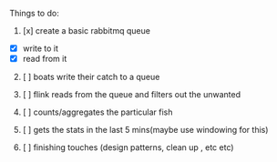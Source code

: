 Things to do:
1) [x] create a basic rabbitmq queue
 - [x] write to it
 - [x] read from it

2) [ ] boats write their catch to a queue

3) [ ] flink reads from the queue and filters out the unwanted

4) [ ] counts/aggregates the particular fish

5) [ ] gets the stats in the last 5 mins(maybe use windowing for this)  
6) [ ] finishing touches (design patterns, clean up , etc etc)